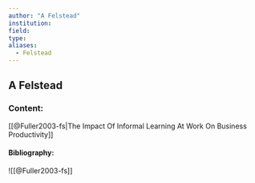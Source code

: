 ```yaml
---
author: "A Felstead"
institution:
field:
type:
aliases:
  - Felstead
---
```


## A Felstead

### Content:
[[@Fuller2003-fs|The Impact Of Informal Learning At Work On Business Productivity]]

#### Bibliography:

![[@Fuller2003-fs]]